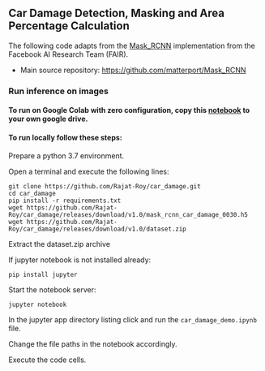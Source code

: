 ## **Car Damage Detection, Masking and Area Percentage Calculation**

The following code adapts from the [Mask_RCNN](https://arxiv.org/abs/1703.06870) implementation from the Facebook AI Research Team (FAIR).

*    Main source repository: https://github.com/matterport/Mask_RCNN

### Run inference on images
#### To run on Google Colab with zero configuration, copy this [notebook](https://colab.research.google.com/drive/1pLP7VSln9EPl2_e_cMq-K0Y8m9--lw75) to your own google drive.
#### To run locally follow these steps:
Prepare a python 3.7 environment.

Open a terminal and execute the following lines:
```
git clone https://github.com/Rajat-Roy/car_damage.git
cd car_damage
pip install -r requirements.txt
wget https://github.com/Rajat-Roy/car_damage/releases/download/v1.0/mask_rcnn_car_damage_0030.h5
wget https://github.com/Rajat-Roy/car_damage/releases/download/v1.0/dataset.zip
```
Extract the dataset.zip archive

If jupyter notebook is not installed already:
```
pip install jupyter
```
Start the notebook server:
```
jupyter notebook
```
In the jupyter app directory listing click and run the `car_damage_demo.ipynb` file.

Change the file paths in the notebook accordingly.

Execute the code cells.

